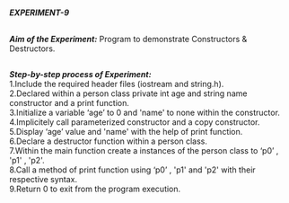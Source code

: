 #
**_EXPERIMENT-9_**
##
**_Aim of the Experiment:_**
Program to demonstrate Constructors & Destructors.

##
**_Step-by-step process of Experiment:_**<br/>
1.Include the required header files (iostream and string.h).<br/>
2.Declared within a person class private int age and string name constructor and a print function.<br/>
3.Initialize a variable ‘age’ to 0 and 'name' to none within the constructor.<br/>
4.Implicitely call parameterized constructor and a copy constructor.<br/>
5.Display ‘age’ value and 'name' with the help of print function.<br/>
6.Declare a destructor function within a person class.<br/>
7.Within the main function create a instances of the person class to ‘p0’ , 'p1' , 'p2'.<br/>
8.Call a method of print function using ‘p0’ , 'p1' and 'p2' with their respective syntax.<br/>
9.Return 0 to exit from the program execution.<br/>
